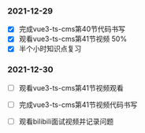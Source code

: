 ### 2021-12-29

- [x] 完成vue3-ts-cms第40节代码书写
- [x] 观看vue3-ts-cms第41节视频 50%
- [x] 半个小时知识点复习

### 2021-12-30

- [ ] 观看vue3-ts-cms第41节视频观看
- [ ] 完成vue3-ts-cms第41节视频代码书写
- [ ] 观看bilibili面试视频并记录问题

